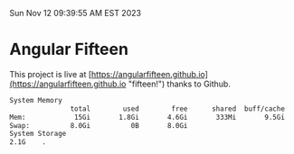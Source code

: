 Sun Nov 12 09:39:55 AM EST 2023

# Angular Fifteen


This project is live at [https://angularfifteen.github.io](https://angularfifteen.github.io "fifteen!") thanks to Github.

```bash
System Memory
               total        used        free      shared  buff/cache   available
Mem:            15Gi       1.8Gi       4.6Gi       333Mi       9.5Gi        13Gi
Swap:          8.0Gi          0B       8.0Gi
System Storage
2.1G	.
```
```bash
